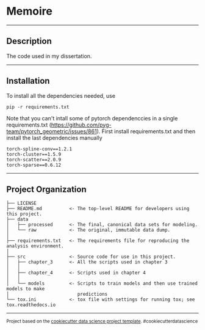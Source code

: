 # Memoire
------------
## Description 
The code used in my dissertation.

------------
## Installation
To install all the dependencies needed, use

`pip -r requirements.txt`

Note that you can't intall some of pytorch dependenccies in a single requirements.txt (https://github.com/pyg-team/pytorch_geometric/issues/861). First install requirements.txt and then install the last dependencies manually

`torch-spline-conv==1.2.1`<br/>
`torch-cluster==1.5.9`<br/>
`torch-scatter==2.0.9`<br/>
`torch-sparse==0.6.12`

------------
## Project Organization


    ├── LICENSE
    ├── README.md          <- The top-level README for developers using this project.
    ├── data
    │   ├── processed      <- The final, canonical data sets for modeling.
    │   └── raw            <- The original, immutable data dump.
    │
    ├── requirements.txt   <- The requirements file for reproducing the analysis environment.
    │
    ├── src                <- Source code for use in this project.
    │   ├── chapter_3      <- All the scripts used in chapter 3
    │   │
    │   ├── chapter_4      <- Scripts used in chapter 4
    │   │
    │   └── models         <- Scripts to train models and then use trained models to make
    │                         predictions
    └── tox.ini            <- tox file with settings for running tox; see tox.readthedocs.io

--------

<p><small>Project based on the <a target="_blank" href="https://drivendata.github.io/cookiecutter-data-science/">cookiecutter data science project template</a>. #cookiecutterdatascience</small></p>
